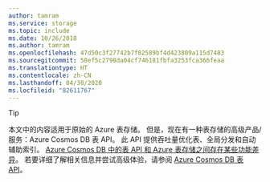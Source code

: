 ```yaml
---
author: tamram
ms.service: storage
ms.topic: include
ms.date: 10/26/2018
ms.author: tamram
ms.openlocfilehash: 47d50c3f27742b7f82589bf4d423809a115d7483
ms.sourcegitcommit: 50ef5c2798da04cf746181fbfa3253fca366feaa
ms.translationtype: HT
ms.contentlocale: zh-CN
ms.lasthandoff: 04/30/2020
ms.locfileid: "82611767"
---
```

> [!TIP]
> 本文中的内容适用于原始的 Azure 表存储。 但是，现在有一种表存储的高级产品/服务：Azure Cosmos DB 表 API。 此 API 提供吞吐量优化表、全局分发和自动辅助索引。 [Azure Cosmos DB 中的表 API 和 Azure 表存储之间存在某些功能差异](../articles/cosmos-db/table-api-faq.md#table-api-vs-table-storage)。 若要详细了解相关信息并尝试高级体验，请参阅 [Azure Cosmos DB 表 API](https://aka.ms/premiumtables)。 
>
